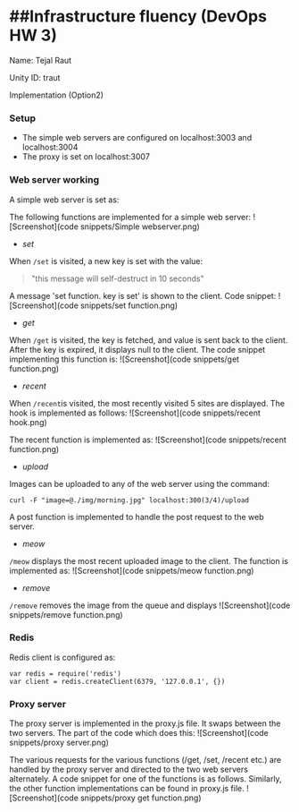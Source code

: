 ##Infrastructure fluency (DevOps HW 3)
=========================
Name: Tejal Raut

Unity ID: traut

Implementation (Option2)

### Setup

* The simple web servers are configured on localhost:3003 and localhost:3004
* The proxy is set on localhost:3007

### Web server working
A simple web server is set as:

The following functions are implemented for a simple web server:
![Screenshot](code snippets/Simple webserver.png)

* *set*

When `/set` is visited, a new key is set with the value:
> "this message will self-destruct in 10 seconds"

A message 'set function. key is set' is shown to the client. Code snippet:
![Screenshot](code snippets/set function.png)


* *get*

When `/get` is visited, the key is fetched, and value is sent back to the client. After the key is expired, it displays null to the client. The code snippet implementing this function is:
![Screenshot](code snippets/get function.png)

* *recent*

When `/recent`is visited, the most recently visited 5 sites are displayed. The hook is implemented as follows:
![Screenshot](code snippets/recent hook.png)

The recent function is implemented as:
![Screenshot](code snippets/recent function.png)


* *upload*

Images can be uploaded to any of the web server using the command:
	
	curl -F "image=@./img/morning.jpg" localhost:300(3/4)/upload

A post function is implemented to handle the post request to the web server.

* *meow*

`/meow` displays the most recent uploaded image to the client. The function is implemented as:
![Screenshot](code snippets/meow function.png)


* *remove*

`/remove` removes the image from the queue and displays 
![Screenshot](code snippets/remove function.png)

### Redis
Redis client is configured as:

	var redis = require('redis')
	var client = redis.createClient(6379, '127.0.0.1', {})


### Proxy server

The proxy server is implemented in the proxy.js file. It swaps between the two servers. The part of the code which does this:
![Screenshot](code snippets/proxy server.png)

The various requests for the various functions (/get, /set, /recent etc.) are handled by the proxy server and directed to the two web servers alternately. A code snippet for one of the functions is as follows. Similarly, the other function implementations can be found in proxy.js file.
![Screenshot](code snippets/proxy get function.png)

